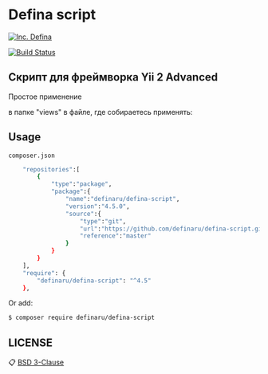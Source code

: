 # Defina script

[![Inc. Defina](https://definaru.github.io/assets/images/button11.png)](https://defina.ru)

[![Build Status](https://travis-ci.org/joemccann/dillinger.svg?branch=master)](https://defina.ru/blog/defina-script)

Скрипт для фреймворка Yii 2 Advanced
---------
Простое применение

в папке "views"
в файле, где собираетесь применять:

## Usage

`composer.json`

```sh
    "repositories":[
        {
            "type":"package",
            "package":{
                "name":"definaru/defina-script",
                "version":"4.5.0",
                "source":{
                    "type":"git",
                    "url":"https://github.com/definaru/defina-script.git",
                    "reference":"master"
                }
            }
        }
    ],
    "require": {
        "definaru/defina-script": "^4.5"
    },
```

Or add:

```sh
$ composer require definaru/defina-script
```

## LICENSE

:clipboard: [BSD 3-Clause](https://github.com/definaru/defina-script/blob/master/LICENSE.md)
